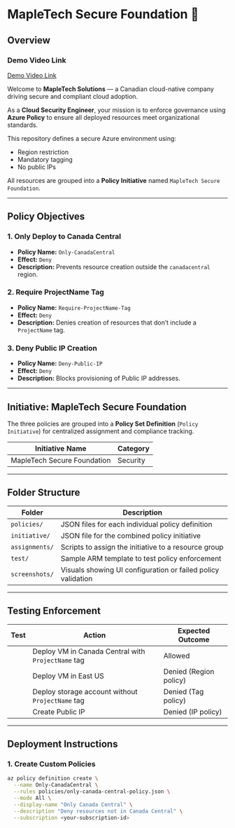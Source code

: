 # MapleTech Secure Foundation 🚀

## Overview

### Demo Video Link
[Demo Video Link](https://youtu.be/HJKZnhqlUmo)

Welcome to **MapleTech Solutions** — a Canadian cloud-native company driving secure and compliant cloud adoption.

As a **Cloud Security Engineer**, your mission is to enforce governance using **Azure Policy** to ensure all deployed resources meet organizational standards.

This repository defines a secure Azure environment using:

- Region restriction  
- Mandatory tagging  
- No public IPs  

All resources are grouped into a **Policy Initiative** named `MapleTech Secure Foundation`.

---

##  Policy Objectives

### 1. **Only Deploy to Canada Central**
- **Policy Name:** `Only-CanadaCentral`
- **Effect:** `Deny`
- **Description:** Prevents resource creation outside the `canadacentral` region.

### 2. **Require ProjectName Tag**
- **Policy Name:** `Require-ProjectName-Tag`
- **Effect:** `Deny`
- **Description:** Denies creation of resources that don’t include a `ProjectName` tag.

### 3. **Deny Public IP Creation**
- **Policy Name:** `Deny-Public-IP`
- **Effect:** `Deny`
- **Description:** Blocks provisioning of Public IP addresses.

---

##  Initiative: MapleTech Secure Foundation

The three policies are grouped into a **Policy Set Definition** (`Policy Initiative`) for centralized assignment and compliance tracking.

| Initiative Name | Category |
|-----------------|----------|
| MapleTech Secure Foundation | Security |

---

##  Folder Structure

| Folder | Description |
|--------|-------------|
| `policies/` | JSON files for each individual policy definition |
| `initiative/` | JSON file for the combined policy initiative |
| `assignments/` | Scripts to assign the initiative to a resource group |
| `test/` | Sample ARM template to test policy enforcement |
| `screenshots/` | Visuals showing UI configuration or failed policy validation |

---

##  Testing Enforcement

| Test | Action | Expected Outcome |
|------|--------|------------------|
|  | Deploy VM in Canada Central with `ProjectName` tag | Allowed |
|  | Deploy VM in East US | Denied (Region policy) |
|  | Deploy storage account without `ProjectName` tag | Denied (Tag policy) |
|  | Create Public IP | Denied (IP policy) |

---

##  Deployment Instructions

### 1. Create Custom Policies

```bash
az policy definition create \
  --name Only-CanadaCentral \
  --rules policies/only-canada-central-policy.json \
  --mode All \
  --display-name "Only Canada Central" \
  --description "Deny resources not in Canada Central" \
  --subscription <your-subscription-id>
